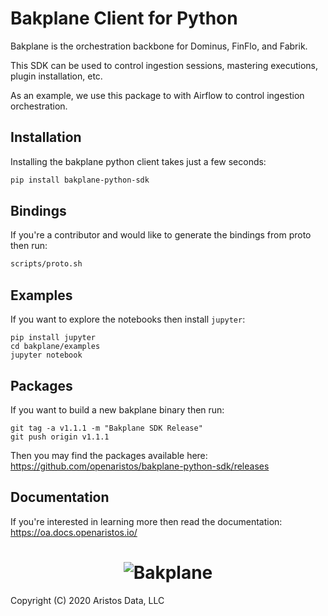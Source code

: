 # Bakplane Client for Python
Bakplane is the orchestration backbone for Dominus, FinFlo, and Fabrik.

This SDK can be used to control ingestion sessions, mastering executions, plugin installation, etc. 

As an example, we use this package to with Airflow to control ingestion orchestration. 

## Installation
Installing the bakplane python client takes just a few seconds:
```bash
pip install bakplane-python-sdk
```

## Bindings
If you're a contributor and would like to generate the bindings from proto then run:

```bash
scripts/proto.sh
```

## Examples
If you want to explore the notebooks then install `jupyter`:
```shell script
pip install jupyter
cd bakplane/examples
jupyter notebook
```

## Packages
If you want to build a new bakplane binary then run:

```shell script
git tag -a v1.1.1 -m "Bakplane SDK Release"
git push origin v1.1.1
```

Then you may find the packages available here: https://github.com/openaristos/bakplane-python-sdk/releases

## Documentation
If you're interested in learning more then read the documentation: https://oa.docs.openaristos.io/

<h1 align="center">
    <img src="https://gist.githubusercontent.com/daefresh/32418b316dda99eb537fcef08b4c88af/raw/f4ed8e6fb4fd343eb61541c76871233d1105d2ec/bakplane_logo.svg" alt="Bakplane"/>
</h1>

Copyright (C) 2020 Aristos Data, LLC